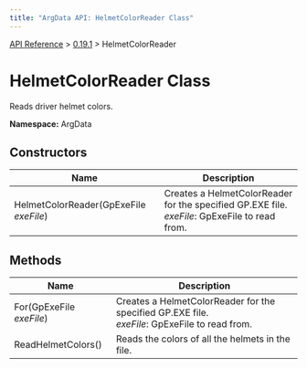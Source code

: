 ```yaml
---
title: "ArgData API: HelmetColorReader Class"
---
```


[API Reference](/argdata/api/) &gt; [0.19.1](/argdata/api/0.19.1/) &gt; HelmetColorReader

# HelmetColorReader Class

Reads driver helmet colors.

**Namespace:** ArgData

## Constructors

<table class="table table-bordered table-striped ">
<thead>
  <tr>
    <th>Name</th>
    <th>Description</th>
  </tr>
</thead>
<tbody>
  <tr>
    <td>HelmetColorReader(GpExeFile <em>exeFile</em>)</td>
    <td>Creates a HelmetColorReader for the specified GP.EXE file.<br /><em>exeFile</em>: GpExeFile to read from.<br /></td>
  </tr>
</tbody>
</table>


## Methods

<table class="table table-bordered table-striped ">
<thead>
  <tr>
    <th>Name</th>
    <th>Description</th>
  </tr>
</thead>
<tbody>
  <tr>
    <td>For(GpExeFile <em>exeFile</em>)</td>
    <td>Creates a HelmetColorReader for the specified GP.EXE file.<br /><em>exeFile</em>: GpExeFile to read from.<br /></td>
  </tr>
  <tr>
    <td>ReadHelmetColors()</td>
    <td>Reads the colors of all the helmets in the file.</td>
  </tr>
</tbody>
</table>


